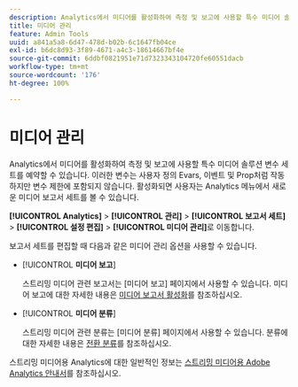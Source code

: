 ```yaml
---
description: Analytics에서 미디어를 활성화하여 측정 및 보고에 사용할 특수 미디어 솔루션 변수 세트를 예약할 수 있습니다.
title: 미디어 관리
feature: Admin Tools
uuid: a841a5a8-6d47-478d-b02b-6c1647fb04ce
exl-id: b6dc8d93-3f89-4671-a4c3-18614667bf4e
source-git-commit: 6ddbf0821951e71d7323343104720fe60551dacb
workflow-type: tm+mt
source-wordcount: '176'
ht-degree: 100%

---
```


# 미디어 관리

Analytics에서 미디어를 활성화하여 측정 및 보고에 사용할 특수 미디어 솔루션 변수 세트를 예약할 수 있습니다. 이러한 변수는 사용자 정의 Evars, 이벤트 및 Prop처럼 작동하지만 변수 제한에 포함되지 않습니다. 활성화되면 사용자는 Analytics 메뉴에서 새로운 미디어 보고서 세트를 볼 수 있습니다.

**[!UICONTROL Analytics]** > **[!UICONTROL 관리]** > **[!UICONTROL 보고서 세트]** > **[!UICONTROL 설정 편집]** > **[!UICONTROL 미디어 관리]**&#x200B;로 이동합니다.

보고서 세트를 편집할 때 다음과 같은 미디어 관리 옵션을 사용할 수 있습니다.

* [!UICONTROL **미디어 보고**]

   스트리밍 미디어 관련 보고서는 [미디어 보고] 페이지에서 사용할 수 있습니다. 미디어 보고에 대한 자세한 내용은 [미디어 보고서 활성화](https://experienceleague.adobe.com/docs/media-analytics/using/media-reports/media-reports-enable.html?lang=ko-KR)를 참조하십시오.

* [!UICONTROL **미디어 분류**]

   스트리밍 미디어 관련 분류는 [미디어 분류] 페이지에서 사용할 수 있습니다. 분류에 대한 자세한 내용은 [전환 분류](/help/admin/admin/c-manage-report-suites/c-edit-report-suites/conversion-var-admin/conversion-classifications.md)를 참조하십시오.

스트리밍 미디어용 Analytics에 대한 일반적인 정보는 [스트리밍 미디어용 Adobe Analytics 안내서](https://experienceleague.adobe.com/docs/media-analytics/using/media-overview.html?lang=ko-KR)를 참조하십시오.
